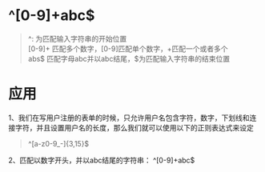 # ^[0-9]+abc$
> ^: 为匹配输入字符串的开始位置  
> [0-9]+ 匹配多个数字，[0-9]匹配单个数字，+匹配一个或者多个  
> abs$ 匹配字母abc并以abc结尾，$为匹配输入字符串的结束位置

# 应用
1、我们在写用户注册的表单的时候，只允许用户名包含字符，数字，下划线和连接字符，并且设置用户名的长度，那么我们就可以使用以下的正则表达式来设定
>^[a-z0-9_-]{3,15}$

2、匹配以数字开头，并以abc结尾的字符串：
^[0-9]+abc$

